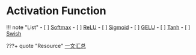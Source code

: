 # Activation Function
<!-- prettier-ignore-start -->
!!! note "List"
    - [ ] [Softmax](https://en.wikipedia.org/wiki/Softmax_function)
    - [ ] [ReLU](https://en.wikipedia.org/wiki/Rectifier_(neural_networks))
    - [ ] [Sigmoid](https://en.wikipedia.org/wiki/Sigmoid_function)
    - [ ] [GELU](https://en.wikipedia.org/wiki/Gaussian_error_linear_unit)
    - [ ] [Tanh](https://en.wikipedia.org/wiki/Hyperbolic_function)
    - [ ] [Swish](https://en.wikipedia.org/wiki/Swish_function)
<!-- prettier-ignore-end -->

<!-- prettier-ignore-start -->
???+ quote "Resource"
    [一文汇总](https://www.jiqizhixin.com/articles/2021-02-24-7)
    
<!-- prettier-ignore-end -->